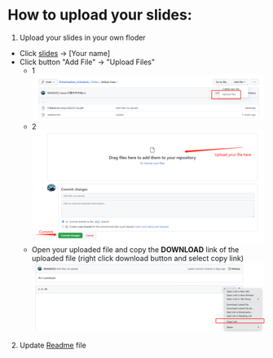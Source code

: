 # How to upload your slides:
1. Upload your slides in your own floder
  - Click [slides](https://github.com/KK429312/Presentation_Schedule/tree/main/slides) -> [Your name]
  - Click button "Add File" -> "Upload Files"
    - 1 
      ![image](https://github.com/KK429312/Presentation_Schedule/blob/main/slides/Usage/images/uploadfiles.png)
    - 2
      ![image](https://github.com/KK429312/Presentation_Schedule/blob/main/slides/Usage/images/commit_.png)
    - Open your uploaded file and copy the **DOWNLOAD** link of the uploaded file (right click download button and select copy link)
    ![image](https://github.com/KK429312/Presentation_Schedule/blob/main/slides/Usage/images/links.png) 
2. Update [Readme](https://github.com/KK429312/Presentation_Schedule/blob/main/README.md) file  
